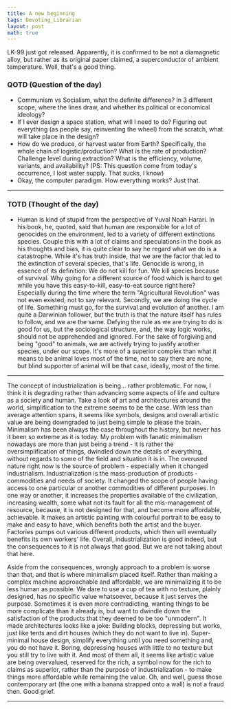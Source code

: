```yaml
---
title: A new beginning
tags: Devoting_Librarian 
layout: post
math: true
---
```

LK-99 just got released. Apparently, it is confirmed to be not a diamagnetic alloy, but rather as its original paper claimed, a superconductor of ambient temperature. Well, that's a good thing. 
### QOTD (Question of the day)

- Communism vs Socialism, what the definite difference? In 3 different scope, where the lines draw, and whether its political or economical ideology?
- If I ever design a space station, what will I need to do? Figuring out everything (as people say, reinventing the wheel) from the scratch, what will take place in the design? 
- How do we produce, or harvest water from Earth? Specifically, the whole chain of logistic/production? What is the rate of production? Challenge level during extraction? What is the efficiency, volume, variants, and availability? (PS: This question come from today's occurrence, I lost water supply. That sucks, I know)
- Okay, the computer paradigm. How everything works? Just that.
___
### TOTD (Thought of the day)

- Human is kind of stupid from the perspective of Yuval Noah Harari. In his book, he, quoted, said that human are responsible for a lot of genocides on the environment, led to a variety of different extinctions species. Couple this with a lot of claims and speculations in the book as his thoughts and bias, it is quite clear to say he regard what we do is a catastrophe. While it's has truth inside, that we are the factor that led to the extinction of several species, that's life. Genocide is wrong, in essence of its definition: We do not kill for fun. We kill species because of survival. Why going for a different source of food which is hard to get while you have this easy-to-kill, easy-to-eat source right here? Especially during the time where the term "Agricultural Revolution" was not even existed, not to say relevant. Secondly, we are doing the cycle of life. Something must go, for the survival and evolution of another. I am quite a Darwinian follower, but the truth is that the nature itself has rules to follow, and we are the same. Defying the rule as we are trying to do is good for us, but the sociological structure, and, the way logic works, should not be apprehended and ignored. For the sake of forgiving and being "good" to animals, we are actively trying to justify another species, under our scope. It's more of a superior complex than what it means to be animal loves most of the time, not to say there are none, but blind supporter of animal will be that case, ideally, most of the time. 
___
The concept of industrialization is being... rather problematic. For now, I think it is degrading rather than advancing some aspects of life and culture as a society and human. Take a look of art and architectures around the world, simplification to the extreme seems to be the case. With less than average attention spans, it seems like symbols, designs and overall artistic value are being downgraded to just being simple to please the brain. Minimalism has been always the case throughout the history, but never has it been so extreme as it is today.  My problem with fanatic minimalism nowadays are more than just being a trend - it is rather the oversimplification of things, dwindled down the details of everything, without regards to some of the field and situation it is in. The overused nature right now is the source of problem - especially when it changed industrialism. Industrialization is the mass-production of products - commodities and needs of society. It changed the scope of people having access to one particular or another commodities of different purposes. In one way or another, it increases the properties available of the civilization, increasing wealth, some what not its fault for all the mis-management of resource, because, it is not designed for that, and become more affordable, achievable. It makes an artistic painting with colourful portrait to be easy to make and easy to have, which benefits both the artist and the buyer. Factories pumps out various different products, which then will eventually benefits its own workers' life. Overall, industrialization is good indeed, but the consequences to it is not always that good. But we are not talking about that here. 

Aside from the consequences, wrongly approach to a problem is worse than that, and that is where minimalism placed itself. Rather than making a complex machine approachable and affordable, we are minimalizing it to be less human as possible. We dare to use a cup of tea with no texture, plainly designed, has no specific value whatsoever, because it just serves the purpose. Sometimes it is even more contradicting, wanting things to be more complicate than it already is, but want to dwindle down the satisfaction of the products that they deemed to be too "unmodern". It made architectures looks like a joke: Building blocks, depressing but works, just like tents and dirt houses (which they do not want to live in). Super-minimal house design, simplify everything until you need something and, you do not have it. Boring, depressing houses with little to no texture but you still try to live with it. And most of them all, it seems like artistic value are being overvalued, reserved for the rich, a symbol now for the rich to claims as superior, rather than the purpose of industrialization - to make things more affordable while remaining the value. Oh, and well, guess those contemporary art (the one with a banana strapped onto a wall) is not a fraud then. Good grief.
___
